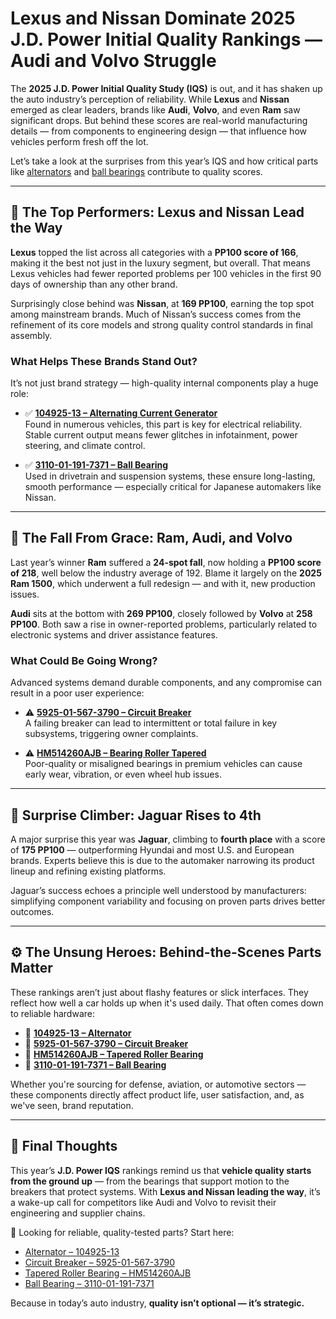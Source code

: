 # Lexus and Nissan Dominate 2025 J.D. Power Initial Quality Rankings — Audi and Volvo Struggle

The **2025 J.D. Power Initial Quality Study (IQS)** is out, and it has shaken up the auto industry’s perception of reliability. While **Lexus** and **Nissan** emerged as clear leaders, brands like **Audi**, **Volvo**, and even **Ram** saw significant drops. But behind these scores are real-world manufacturing details — from components to engineering design — that influence how vehicles perform fresh off the lot.

Let’s take a look at the surprises from this year’s IQS and how critical parts like [alternators](https://www.partsquote.org/104925-13.html) and [ball bearings](https://www.partsprohub.com/3110011917371.html) contribute to quality scores.

---

## 🚗 The Top Performers: Lexus and Nissan Lead the Way

**Lexus** topped the list across all categories with a **PP100 score of 166**, making it the best not just in the luxury segment, but overall. That means Lexus vehicles had fewer reported problems per 100 vehicles in the first 90 days of ownership than any other brand.

Surprisingly close behind was **Nissan**, at **169 PP100**, earning the top spot among mainstream brands. Much of Nissan’s success comes from the refinement of its core models and strong quality control standards in final assembly.

### What Helps These Brands Stand Out?

It’s not just brand strategy — high-quality internal components play a huge role:

- ✅ [**104925-13 – Alternating Current Generator**](https://www.partsquote.org/104925-13.html)  
  Found in numerous vehicles, this part is key for electrical reliability. Stable current output means fewer glitches in infotainment, power steering, and climate control.

- ✅ [**3110-01-191-7371 – Ball Bearing**](https://www.partsprohub.com/3110011917371.html)  
  Used in drivetrain and suspension systems, these ensure long-lasting, smooth performance — especially critical for Japanese automakers like Nissan.

---

## 🚨 The Fall From Grace: Ram, Audi, and Volvo

Last year’s winner **Ram** suffered a **24-spot fall**, now holding a **PP100 score of 218**, well below the industry average of 192. Blame it largely on the **2025 Ram 1500**, which underwent a full redesign — and with it, new production issues.

**Audi** sits at the bottom with **269 PP100**, closely followed by **Volvo** at **258 PP100**. Both saw a rise in owner-reported problems, particularly related to electronic systems and driver assistance features.

### What Could Be Going Wrong?

Advanced systems demand durable components, and any compromise can result in a poor user experience:

- ⚠️ [**5925-01-567-3790 – Circuit Breaker**](https://www.optiultra.com/5925015673790.html)  
  A failing breaker can lead to intermittent or total failure in key subsystems, triggering owner complaints.

- ⚠️ [**HM514260AJB – Bearing Roller Tapered**](https://www.partsquotehub.org/HM514260AJB.html)  
  Poor-quality or misaligned bearings in premium vehicles can cause early wear, vibration, or even wheel hub issues.

---

## 🤯 Surprise Climber: Jaguar Rises to 4th

A major surprise this year was **Jaguar**, climbing to **fourth place** with a score of **175 PP100** — outperforming Hyundai and most U.S. and European brands. Experts believe this is due to the automaker narrowing its product lineup and refining existing platforms.

Jaguar’s success echoes a principle well understood by manufacturers: simplifying component variability and focusing on proven parts drives better outcomes.

---

## ⚙️ The Unsung Heroes: Behind-the-Scenes Parts Matter

These rankings aren’t just about flashy features or slick interfaces. They reflect how well a car holds up when it's used daily. That often comes down to reliable hardware:

- 🧩 [**104925-13 – Alternator**](https://www.partsquote.org/104925-13.html)
- 🧩 [**5925-01-567-3790 – Circuit Breaker**](https://www.optiultra.com/5925015673790.html)
- 🧩 [**HM514260AJB – Tapered Roller Bearing**](https://www.partsquotehub.org/HM514260AJB.html)
- 🧩 [**3110-01-191-7371 – Ball Bearing**](https://www.partsprohub.com/3110011917371.html)

Whether you're sourcing for defense, aviation, or automotive sectors — these components directly affect product life, user satisfaction, and, as we've seen, brand reputation.

---

## 🏁 Final Thoughts

This year’s **J.D. Power IQS** rankings remind us that **vehicle quality starts from the ground up** — from the bearings that support motion to the breakers that protect systems. With **Lexus and Nissan leading the way**, it’s a wake-up call for competitors like Audi and Volvo to revisit their engineering and supplier chains.

🔗 Looking for reliable, quality-tested parts? Start here:
- [Alternator – 104925-13](https://www.partsquote.org/104925-13.html)
- [Circuit Breaker – 5925-01-567-3790](https://www.optiultra.com/5925015673790.html)
- [Tapered Roller Bearing – HM514260AJB](https://www.partsquotehub.org/HM514260AJB.html)
- [Ball Bearing – 3110-01-191-7371](https://www.partsprohub.com/3110011917371.html)

Because in today’s auto industry, **quality isn’t optional — it’s strategic.**
